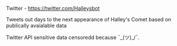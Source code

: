Twitter - https://twitter.com/Halleysbot 

Tweets out days to the next appearance of Halley's Comet based on publically avaialable data 

Twitter API sensitive data censoredd because ¯\_(ツ)_/¯. 
